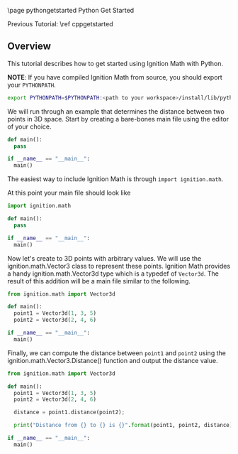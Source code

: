 \page pythongetstarted Python Get Started

Previous Tutorial: \ref cppgetstarted

## Overview

This tutorial describes how to get started using Ignition Math with Python.

**NOTE**: If you have compiled Ignition Math from source, you should export
your `PYTHONPATH`.

```bash
export PYTHONPATH=$PYTHONPATH:<path to your workspace>/install/lib/python
```

We will run through an example that determines the distance between two
points in 3D space. Start by creating a bare-bones main file using the
editor of your choice.

```python
def main():
  pass

if __name__ == "__main__":
  main()
```

The easiest way to include Ignition Math is through `import ignition.math`.

At this point your main file should look like

```python
import ignition.math

def main():
  pass

if __name__ == "__main__":
  main()
```

Now let's create to 3D points with arbitrary values. We will use the
ignition.math.Vector3 class to represent these points. Ignition Math provides a handy
ignition.math.Vector3d type which is a typedef of `Vector3d`. The result of this
addition will be a main file similar to the following.

```python
from ignition.math import Vector3d

def main():
  point1 = Vector3d(1, 3, 5)
  point2 = Vector3d(2, 4, 6)

if __name__ == "__main__":
  main()
```

Finally, we can compute the distance between `point1` and `point2` using the
ignition.math.Vector3.Distance() function and output the distance value.

```python
from ignition.math import Vector3d

def main():
  point1 = Vector3d(1, 3, 5)
  point2 = Vector3d(2, 4, 6)

  distance = point1.distance(point2);

  print("Distance from {} to {} is {}".format(point1, point2, distance))

if __name__ == "__main__":
  main()
```
